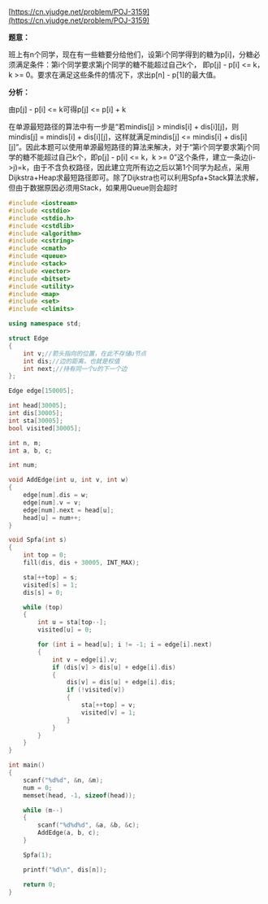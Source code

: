 [https://cn.vjudge.net/problem/POJ-3159](https://cn.vjudge.net/problem/POJ-3159)

**题意：**

班上有n个同学，现在有一些糖要分给他们，设第i个同学得到的糖为p[i]，分糖必须满足条件：第i个同学要求第j个同学的糖不能超过自己k个，
即p[j] - p[i] <= k，k >= 0。要求在满足这些条件的情况下，求出p[n] - p[1]的最大值。

**分析：**

由p[j] - p[i] <= k可得p[j] <= p[i] + k

在单源最短路径的算法中有一步是“若mindis[j] > mindis[i] + dis[i][j]，则mindis[j] = mindis[i] + dis[i][j]，这样就满足mindis[j] <= mindis[i] + dis[i][j]”。因此本题可以使用单源最短路径的算法来解决，对于“第i个同学要求第j个同学的糖不能超过自己k个，即p[j] - p[i] <= k，k >= 0”这个条件，建立一条边(i->j)=k，由于不含负权路径，因此建立完所有边之后以第1个同学为起点，采用Dijkstra+Heap求最短路径即可。除了Dijkstra也可以利用Spfa+Stack算法求解，但由于数据原因必须用Stack，如果用Queue则会超时

```c++
#include <iostream>
#include <cstdio>
#include <stdio.h>
#include <cstdlib>
#include <algorithm>
#include <cstring>
#include <cmath>
#include <queue>
#include <stack>
#include <vector>
#include <bitset>
#include <utility>
#include <map>
#include <set>
#include <climits>

using namespace std;

struct Edge
{
	int v;//箭头指向的位置，在此不存储u节点
	int dis;//边的距离，也就是权值
	int next;//持有同一个u的下一个边
};

Edge edge[150005];

int head[30005];
int dis[30005];
int sta[30005];
bool visited[30005];

int n, m;
int a, b, c;

int num;

void AddEdge(int u, int v, int w)
{
	edge[num].dis = w;
	edge[num].v = v;
	edge[num].next = head[u];
	head[u] = num++;
}

void Spfa(int s)
{
	int top = 0;
	fill(dis, dis + 30005, INT_MAX);

	sta[++top] = s;
	visited[s] = 1;
	dis[s] = 0;

	while (top)
	{
		int u = sta[top--];
		visited[u] = 0;

		for (int i = head[u]; i != -1; i = edge[i].next)
		{
			int v = edge[i].v;
			if (dis[v] > dis[u] + edge[i].dis)
			{
				dis[v] = dis[u] + edge[i].dis;
				if (!visited[v])
				{
					sta[++top] = v;
					visited[v] = 1;
				}
			}
		}
	}
}

int main()
{
	scanf("%d%d", &n, &m);
	num = 0;
	memset(head, -1, sizeof(head));

	while (m--)
	{
		scanf("%d%d%d", &a, &b, &c);
		AddEdge(a, b, c);
	}

	Spfa(1);

	printf("%d\n", dis[n]);

	return 0;
}
```
